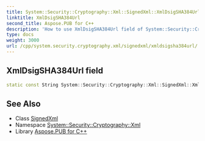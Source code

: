 ```yaml
---
title: System::Security::Cryptography::Xml::SignedXml::XmlDsigSHA384Url field
linktitle: XmlDsigSHA384Url
second_title: Aspose.PUB for C++
description: 'How to use XmlDsigSHA384Url field of System::Security::Cryptography::Xml::SignedXml class in C++.'
type: docs
weight: 3000
url: /cpp/system.security.cryptography.xml/signedxml/xmldsigsha384url/
---
```

## XmlDsigSHA384Url field




```cpp
static const String System::Security::Cryptography::Xml::SignedXml::XmlDsigSHA384Url
```

## See Also

* Class [SignedXml](../)
* Namespace [System::Security::Cryptography::Xml](../../)
* Library [Aspose.PUB for C++](../../../)

